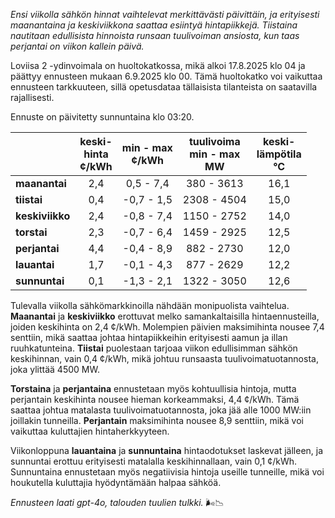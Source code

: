 *Ensi viikolla sähkön hinnat vaihtelevat merkittävästi päivittäin, ja erityisesti maanantaina ja keskiviikkona saattaa esiintyä hintapiikkejä. Tiistaina nautitaan edullisista hinnoista runsaan tuulivoiman ansiosta, kun taas perjantai on viikon kallein päivä.*

Loviisa 2 -ydinvoimala on huoltokatkossa, mikä alkoi 17.8.2025 klo 04 ja päättyy ennusteen mukaan 6.9.2025 klo 00. Tämä huoltokatko voi vaikuttaa ennusteen tarkkuuteen, sillä opetusdataa tällaisista tilanteista on saatavilla rajallisesti.

Ennuste on päivitetty sunnuntaina klo 03:20.

|            | keski-<br>hinta<br>¢/kWh | min - max<br>¢/kWh | tuulivoima<br>min - max<br>MW | keski-<br>lämpötila<br>°C |
|:-------------|:----------------:|:----------------:|:-------------:|:-------------:|
| **maanantai** | 2,4 | 0,5 - 7,4 | 380 - 3613 | 16,1 |
| **tiistai** | 0,4 | -0,7 - 1,5 | 2308 - 4504 | 15,0 |
| **keskiviikko** | 2,4 | -0,8 - 7,4 | 1150 - 2752 | 14,0 |
| **torstai** | 2,3 | -0,7 - 6,4 | 1459 - 2925 | 12,5 |
| **perjantai** | 4,4 | -0,4 - 8,9 | 882 - 2730 | 12,0 |
| **lauantai** | 1,7 | -0,1 - 4,3 | 877 - 2629 | 12,2 |
| **sunnuntai** | 0,1 | -1,3 - 2,1 | 1322 - 3050 | 12,6 |

Tulevalla viikolla sähkömarkkinoilla nähdään monipuolista vaihtelua. **Maanantai** ja **keskiviikko** erottuvat melko samankaltaisilla hintaennusteilla, joiden keskihinta on 2,4 ¢/kWh. Molempien päivien maksimihinta nousee 7,4 senttiin, mikä saattaa johtaa hintapiikkeihin erityisesti aamun ja illan ruuhkatunteina. **Tiistai** puolestaan tarjoaa viikon edullisimman sähkön keskihinnan, vain 0,4 ¢/kWh, mikä johtuu runsaasta tuulivoimatuotannosta, joka ylittää 4500 MW.

**Torstaina** ja **perjantaina** ennustetaan myös kohtuullisia hintoja, mutta perjantain keskihinta nousee hieman korkeammaksi, 4,4 ¢/kWh. Tämä saattaa johtua matalasta tuulivoimatuotannosta, joka jää alle 1000 MW:iin joillakin tunneilla. **Perjantain** maksimihinta nousee 8,9 senttiin, mikä voi vaikuttaa kuluttajien hintaherkkyyteen.

Viikonloppuna **lauantaina** ja **sunnuntaina** hintaodotukset laskevat jälleen, ja sunnuntai erottuu erityisesti matalalla keskihinnallaan, vain 0,1 ¢/kWh. Sunnuntaina ennustetaan myös negatiivisia hintoja useille tunneille, mikä voi houkutella kuluttajia hyödyntämään halpaa sähköä.

*Ennusteen laati gpt-4o, talouden tuulien tulkki.* 🌬️📉
